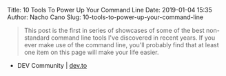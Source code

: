 Title: 10 Tools To Power Up Your Command Line
Date: 2019-01-04 15:35
Author: Nacho Cano
Slug: 10-tools-to-power-up-your-command-line

> This post is the first in series of showcases of some of the best
> non-standard command line tools I've discovered in recent years. If you ever
> make use of the command line, you'll probably find that at least one item on
> this page will make your life easier.

- DEV Community | [dev.to][]

  [dev.to]: https://dev.to/_darrenburns/10-tools-to-power-up-your-command-line-4id4
    "10 Tools To Power Up Your Command Line"
